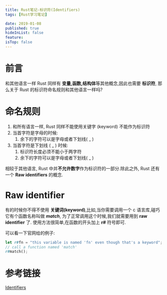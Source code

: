 ```yaml
---
title: Rust笔记-标识符(Identifiers)
tags: [Rust学习笔记]

date: 2019-01-08
published: true
hideInList: false
feature: 
isTop: false
---
```







# 前言

和其他语言一样 Rust 同样有 **变量,函数,结构体**等其他概念,因此也需要 **标识符**, 那么关于 Rust 的标识符命名规则和其他语言一样吗?

# 命名规则

1. 和所有语言一样, Rust 同样不能使用关键字 (keyword) 不能作为标识符
2. 当首字符是字母的时候:
    1. 余下的字符可以是字母或者下划线( _ )
3.  当首字符是下划线 ( _ ) 时候:
    1. 标识符长度必须不能小于两字符
    2. 余下的字符可以是字母或者下划线( _ )


相较于其他语言, Rust 中并**不允许数字**作为标识符的一部分.除此之外, Rust 还有一个 **Raw identifiers** 的概念.

# Raw identifier

有的时候你不得不使用 **关键词(keyword)**,比如,当你需要调用一个 c 语言库,碰巧它有个函数名称叫做 ***match***, 为了正常调用这个时候,我们就需要用到 **raw identifier** 了. 使用方法很简单,在函数的开头加上 **r#** 符号即可.

可以看一下官网给的例子:


```rust
let r#fn = "this variable is named 'fn' even though that's a keyword"; 
// call a function named 'match' 
r#match();
```

# 参考链接

[Identifiers](https://doc.rust-lang.org/book/ch03-00-common-programming-concepts.html#identifiers)